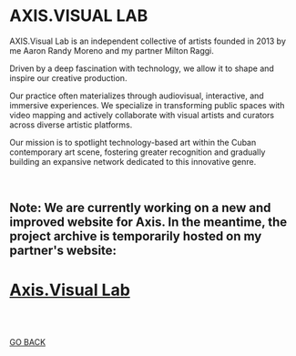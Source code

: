 # AXIS.VISUAL LAB

AXIS.Visual Lab is an independent collective of artists founded in 2013 by me Aaron Randy Moreno and my partner Milton Raggi. 

Driven by a deep fascination with technology, we allow it to shape and inspire our creative production.

Our practice often materializes through audiovisual, interactive, and immersive experiences. We specialize in transforming public spaces with video mapping and actively collaborate with visual artists and curators across diverse artistic platforms.

Our mission is to spotlight technology-based art within the Cuban contemporary art scene, fostering greater recognition and gradually building an expansive network dedicated to this innovative genre.

<br>

## Note: We are currently working on a new and improved website for Axis. In the meantime, the project archive is temporarily hosted on my partner's website:

# [Axis.Visual Lab](https://miltonraggivinueza.godaddysites.com/axis-visual-lab)

<br>
<br>


[GO BACK](https://aaronrmoreno.github.io/WORKS)
